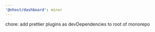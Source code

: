 ```yaml
---
'@nhost/dashboard': minor
---
```


chore: add prettier plugins as devDependencies to root of monorepo
